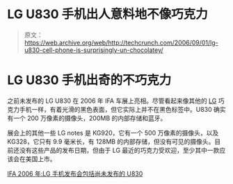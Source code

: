 # LG U830 手机出人意料地不像巧克力

> 原文：<https://web.archive.org/web/http://techcrunch.com/2006/09/01/lg-u830-cell-phone-is-surprisingly-un-chocolatey/>

# LG U830 手机出奇的不巧克力

之前未发布的 LG U830 在 2006 年 IFA 车展上亮相。尽管看起来像其他的 [LG](https://web.archive.org/web/20190403023225/https://crunchbase.com/organization/lg) 巧克力手机一样，有着光滑的黑色表面，但它实际上并不在黑色标签中。U830 确实有一个 200 万像素的摄像头，200MB 的内部存储和蓝牙。

展会上的其他一些 LG notes 是 KG920，它有一个 500 万像素的摄像头，以及 KG328，它只有 9.9 毫米长，有 128MB 的内部存储，但没有可见的摄像头。目前还没有这些产品的发布日期，但由于 LG 最近的巧克力受欢迎，至少其中一款应该会在美国上市。

[IFA 2006 年:LG 手机发布会包括尚未发布的 U830](https://web.archive.org/web/20190403023225/http://www.pocket-lint.co.uk/news.php?newsId=4561)
